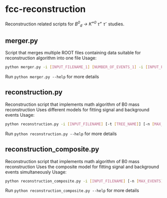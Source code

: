 # fcc-reconstruction
Reconstruction related scripts for _B<sup>0</sup><sub>d</sub> &rarr; K<sup>*0</sup> &tau;<sup>+</sup> &tau;<sup>-</sup>_ studies.
## merger.py
Script that merges multiple ROOT files containing data suitable for reconstruction algorithm into one file
Usage:
```bash
python merger.py -i [INPUT_FILENAME_1] [NUMBER_OF_EVENTS_1] -i [INPUT_FILENAME_2] [NUMBER_OF_EVENTS_2] ... [-o [OUTPUT_FILENAME=merged.root]]
```
Run `python merger.py --help` for more details

## reconstruction.py
Reconstruction script that implements math algorithm of B0 mass reconstruction
Uses different models for fitting signal and background events
Usage:
```bash
python reconstruction.py -i [INPUT_FILENAME] [-t [TREE_NAME]] [-n [MAX_EVENTS]] [-b] [-f] [-v]
```
Run `python reconstruction.py --help` for more details

## reconstruction_composite.py
Reconstruction script that implements math algorithm of B0 mass reconstruction
Uses the composite model for fitting signal and background events simultaneously
Usage:
```bash
python reconstruction_composite.py -i [INPUT_FILENAME] [-n [MAX_EVENTS]] [-f] [-v]
```
Run `python reconstruction_composite.py --help` for more details
